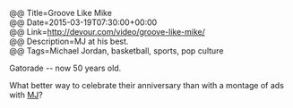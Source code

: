 @@ Title=Groove Like Mike   
@@ Date=2015-03-19T07:30:00+00:00  
@@ Link=http://devour.com/video/groove-like-mike/  
@@ Description=MJ at his best.  
@@ Tags=Michael Jordan, basketball, sports, pop culture  

Gatorade -- now 50 years old.

What better way to celebrate their anniversary than with a montage of ads with [MJ][wikipedia]?

[wikipedia]: https://en.wikipedia.org/wiki/Michael_Jordan